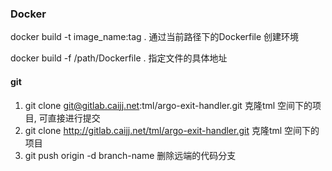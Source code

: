 ### Docker

docker build -t image_name:tag . 通过当前路径下的Dockerfile 创建环境

docker build -f /path/Dockerfile . 指定文件的具体地址





#### git

1. git clone git@gitlab.caijj.net:tml/argo-exit-handler.git  克隆tml 空间下的项目, 可直接进行提交
2. git clone http://gitlab.caijj.net/tml/argo-exit-handler.git 克隆tml 空间下的项目
2. git push origin -d branch-name  删除远端的代码分支